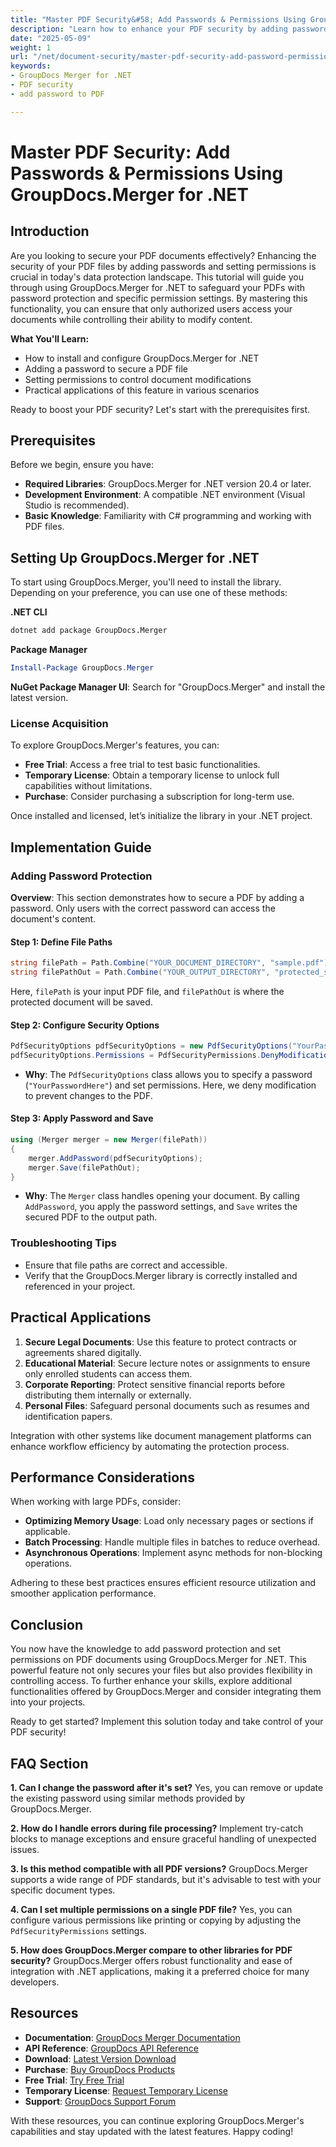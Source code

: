 ```yaml
---
title: "Master PDF Security&#58; Add Passwords & Permissions Using GroupDocs.Merger for .NET"
description: "Learn how to enhance your PDF security by adding passwords and setting permissions with GroupDocs.Merger for .NET. Secure your sensitive documents efficiently."
date: "2025-05-09"
weight: 1
url: "/net/document-security/master-pdf-security-add-password-permissions-dotnet/"
keywords:
- GroupDocs Merger for .NET
- PDF security
- add password to PDF

---
```



# Master PDF Security: Add Passwords & Permissions Using GroupDocs.Merger for .NET

## Introduction

Are you looking to secure your PDF documents effectively? Enhancing the security of your PDF files by adding passwords and setting permissions is crucial in today's data protection landscape. This tutorial will guide you through using GroupDocs.Merger for .NET to safeguard your PDFs with password protection and specific permission settings. By mastering this functionality, you can ensure that only authorized users access your documents while controlling their ability to modify content.

**What You'll Learn:**
- How to install and configure GroupDocs.Merger for .NET
- Adding a password to secure a PDF file
- Setting permissions to control document modifications
- Practical applications of this feature in various scenarios

Ready to boost your PDF security? Let's start with the prerequisites first.

## Prerequisites

Before we begin, ensure you have:
- **Required Libraries**: GroupDocs.Merger for .NET version 20.4 or later.
- **Development Environment**: A compatible .NET environment (Visual Studio is recommended).
- **Basic Knowledge**: Familiarity with C# programming and working with PDF files.

## Setting Up GroupDocs.Merger for .NET

To start using GroupDocs.Merger, you'll need to install the library. Depending on your preference, you can use one of these methods:

**.NET CLI**
```bash
dotnet add package GroupDocs.Merger
```

**Package Manager**
```powershell
Install-Package GroupDocs.Merger
```

**NuGet Package Manager UI**: Search for "GroupDocs.Merger" and install the latest version.

### License Acquisition

To explore GroupDocs.Merger's features, you can:
- **Free Trial**: Access a free trial to test basic functionalities.
- **Temporary License**: Obtain a temporary license to unlock full capabilities without limitations.
- **Purchase**: Consider purchasing a subscription for long-term use.

Once installed and licensed, let’s initialize the library in your .NET project.

## Implementation Guide

### Adding Password Protection

**Overview**: This section demonstrates how to secure a PDF by adding a password. Only users with the correct password can access the document's content.

#### Step 1: Define File Paths
```csharp
string filePath = Path.Combine("YOUR_DOCUMENT_DIRECTORY", "sample.pdf");
string filePathOut = Path.Combine("YOUR_OUTPUT_DIRECTORY", "protected_sample.pdf");
```
Here, `filePath` is your input PDF file, and `filePathOut` is where the protected document will be saved.

#### Step 2: Configure Security Options
```csharp
PdfSecurityOptions pdfSecurityOptions = new PdfSecurityOptions("YourPasswordHere");
pdfSecurityOptions.Permissions = PdfSecurityPermissions.DenyModification;
```
- **Why**: The `PdfSecurityOptions` class allows you to specify a password (`"YourPasswordHere"`) and set permissions. Here, we deny modification to prevent changes to the PDF.

#### Step 3: Apply Password and Save
```csharp
using (Merger merger = new Merger(filePath))
{
    merger.AddPassword(pdfSecurityOptions);
    merger.Save(filePathOut);
}
```
- **Why**: The `Merger` class handles opening your document. By calling `AddPassword`, you apply the password settings, and `Save` writes the secured PDF to the output path.

### Troubleshooting Tips

- Ensure that file paths are correct and accessible.
- Verify that the GroupDocs.Merger library is correctly installed and referenced in your project.

## Practical Applications

1. **Secure Legal Documents**: Use this feature to protect contracts or agreements shared digitally.
2. **Educational Material**: Secure lecture notes or assignments to ensure only enrolled students can access them.
3. **Corporate Reporting**: Protect sensitive financial reports before distributing them internally or externally.
4. **Personal Files**: Safeguard personal documents such as resumes and identification papers.

Integration with other systems like document management platforms can enhance workflow efficiency by automating the protection process.

## Performance Considerations

When working with large PDFs, consider:
- **Optimizing Memory Usage**: Load only necessary pages or sections if applicable.
- **Batch Processing**: Handle multiple files in batches to reduce overhead.
- **Asynchronous Operations**: Implement async methods for non-blocking operations.

Adhering to these best practices ensures efficient resource utilization and smoother application performance.

## Conclusion

You now have the knowledge to add password protection and set permissions on PDF documents using GroupDocs.Merger for .NET. This powerful feature not only secures your files but also provides flexibility in controlling access. To further enhance your skills, explore additional functionalities offered by GroupDocs.Merger and consider integrating them into your projects.

Ready to get started? Implement this solution today and take control of your PDF security!

## FAQ Section

**1. Can I change the password after it's set?**
Yes, you can remove or update the existing password using similar methods provided by GroupDocs.Merger.

**2. How do I handle errors during file processing?**
Implement try-catch blocks to manage exceptions and ensure graceful handling of unexpected issues.

**3. Is this method compatible with all PDF versions?**
GroupDocs.Merger supports a wide range of PDF standards, but it's advisable to test with your specific document types.

**4. Can I set multiple permissions on a single PDF file?**
Yes, you can configure various permissions like printing or copying by adjusting the `PdfSecurityPermissions` settings.

**5. How does GroupDocs.Merger compare to other libraries for PDF security?**
GroupDocs.Merger offers robust functionality and ease of integration with .NET applications, making it a preferred choice for many developers.

## Resources

- **Documentation**: [GroupDocs Merger Documentation](https://docs.groupdocs.com/merger/net/)
- **API Reference**: [GroupDocs API Reference](https://reference.groupdocs.com/merger/net/)
- **Download**: [Latest Version Download](https://releases.groupdocs.com/merger/net/)
- **Purchase**: [Buy GroupDocs Products](https://purchase.groupdocs.com/buy)
- **Free Trial**: [Try Free Trial](https://releases.groupdocs.com/merger/net/)
- **Temporary License**: [Request Temporary License](https://purchase.groupdocs.com/temporary-license/)
- **Support**: [GroupDocs Support Forum](https://forum.groupdocs.com/c/merger)

With these resources, you can continue exploring GroupDocs.Merger's capabilities and stay updated with the latest features. Happy coding!

